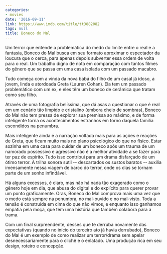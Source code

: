 ```yaml
---
categories:
- movies
date: '2016-09-11'
link: https://www.imdb.com/title/tt3882082
tags: null
title: Boneco do Mal
---
```


Um terror que entende a problemática do medo do limite entre o real e a fantasia, Boneco do Mal busca em seu formato aproximar o espectador da loucura que o cerca, para apenas depois subverter essa ordem de volta para o real. Um trabalho digno de nota em comparação com tantos filmes do gênero que se passa em uma casa isolada com um passado macabro.

Tudo começa com a vinda da nova babá do filho de um casal já idoso, a jovem, linda e atordoada Greta (Lauren Cohan). Ela tem um passado problemático com um ex, e eles têm um boneco de cerâmica que tratam como seu filho.

Através de uma fotografia belíssima, que dá asas a questionar o que é real em um cenário tão límpido e cristalino (embora cheio de sombras), Boneco do Mal não tem pressa de explorar sua premissa ao máximo, e de forma inteligente torna os acontecimentos estranhos em torno daquela família escondidos na penumbra.

Mais inteligente ainda é a narração voltada mais para as ações e reações de Greta, que ficam muito mais no plano psicológico do que no físico. Estar sozinha em uma casa para cuidar de um boneco após um trauma de um namorado possessivo e agressivo não é a melhor atividade a se fazer para ter paz de espírito. Tudo isso contribui para um drama disfarçado de um ótimo terror. A trilha sonora sutil -- descartados os sustos baratos -- auxilia imensamente nessa viagem de barco do terror, onde os dias se tornam parte de um sonho infindável.

Há alguns excessos, é claro, mas não há nada tão exagerado como o gênero hoje em dia, que abusa do digital e do explícito para querer provar um ponto graficamente. Oras, Boneco do Mal comprova mais uma vez que o medo está sempre na penumbra, no mal-ouvido e no mal-visto. Toda a tensão é construída em cima do que não vimos, e enquanto isso ganhamos empatia pela moça, que tem uma história que também colabora para a trama.

Com um final surpreendente, desses que te derruba novamente das expectativas (quando no início do terceiro ato já havia derrubado), Boneco do Mal é um exemplo de como realizar um terror/drama sem apelar desnecessariamente para o clichê e o enlatado. Uma produção rica em seu design, roteiro e concepção.
